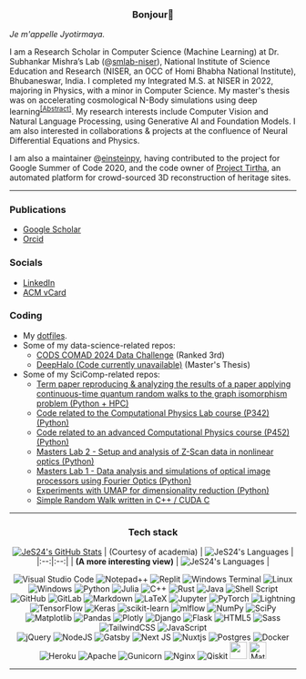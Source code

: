 <h3 align=center>Bonjour👋</h3>

*Je m'appelle Jyotirmaya.*

I am a Research Scholar in Computer Science (Machine Learning) at Dr. Subhankar Mishra’s Lab (@[smlab-niser](https://github.com/smlab-niser/)), National Institute of Science Education and Research (NISER, an OCC of Homi Bhabha National Institute), Bhubaneswar, India. I completed my Integrated M.S. at NISER in 2022, majoring in Physics, with a minor in Computer Science. My master's thesis was on accelerating cosmological N-Body simulations using deep learning<sup>[[Abstract]](https://dl.acm.org/doi/abs/10.1145/3570991.3571023)</sup>. My research interests include Computer Vision and Natural Language Processing, using Generative AI and Foundation Models. I am also interested in collaborations & projects at the confluence of Neural Differential Equations and Physics.

I am also a maintainer @[einsteinpy](https://github.com/einsteinpy/einsteinpy), having contributed to the project for Google Summer of Code 2020, and the code owner of [Project Tirtha](https://github.com/smlab-niser/tirtha-public/), an automated platform for crowd-sourced 3D reconstruction of heritage sites.

----
### Publications
* [Google Scholar](https://scholar.google.com/citations?user=_oZOByUAAAAJ&hl=en)
* [Orcid](https://orcid.org/0000-0002-2688-9421)

### Socials
* [LinkedIn](https://www.linkedin.com/in/jshivottam/)
* [ACM vCard](https://member.acm.org/~jshivottam)

### Coding
* My [dotfiles](https://github.com/JeS24/dotfiles).
* Some of my data-science-related repos:
  * [CODS COMAD 2024 Data Challenge](https://github.com/JeS24/kaggle-cods23) (Ranked 3rd)
  * [DeepHalo (Code currently unavailable)](https://github.com/deephalo/deephalo) (Master's Thesis)
* Some of my SciComp-related repos:
  * [Term paper reproducing & analyzing the results of a paper applying continuous-time quantum random walks to the graph isomorphism problem (Python + HPC)](https://github.com/JeS24/CTQW-graph-isomorphism)
  * [Code related to the Computational Physics Lab course (P342) (Python)](https://github.com/JeS24/P342---Computational-Physics-Laboratory)
  * [Code related to an advanced Computational Physics course (P452) (Python)](https://github.com/JeS24/p452-comp-phys-all)
  * [Masters Lab 2 - Setup and analysis of Z-Scan data in nonlinear optics (Python)](https://github.com/JeS24/z_scan)
  * [Masters Lab 1 - Data analysis and simulations of optical image processors using Fourier Optics (Python)](https://github.com/JeS24/fourieroptics)
  * [Experiments with UMAP for dimensionality reduction (Python)](https://github.com/JeS24/umap-cs460)
  * [Simple Random Walk written in C++ / CUDA C](https://github.com/JeS24/RandomWalk)

<!-- TODO: Add ML projects -->

<!-- [![Typing SVG](https://readme-typing-svg.demolab.com?font=Roboto&weight=500size=24&duration=4000&pause=1000&width=435&lines=I+am+an+aspiring+Data+Scientist!)](https://git.io/typing-svg) -->
----
<div align=center>

### Tech stack
[![JeS24's GitHub Stats](https://github-readme-stats.vercel.app/api?username=jes24&layout=compact&theme=radical&show_icons=true&langs_count=10)](https://github.com/jes24/github-readme-stats)
| (Courtesy of academia) | ![JeS24's Languages](https://github-readme-stats.vercel.app/api/top-langs/?username=jes24&layout=compact&theme=radical&langs_count=10) |
|:--:|:--:|
| **(A more interesting view)** | ![JeS24's Languages](https://github-readme-stats.vercel.app/api/top-langs/?username=jes24&layout=compact&theme=radical&langs_count=10&hide=jupyter%20notebook) |


<!-- <img width="500" src="https://metrics.lecoq.io/jes24" alt="Github Metrics"> -->

![Visual Studio Code](https://img.shields.io/badge/Visual%20Studio%20Code-0078d7.svg?style=for-the-badge&logo=visual-studio-code&logoColor=white)
![Notepad++](https://img.shields.io/badge/Notepad++-90E59A.svg?style=for-the-badge&logo=notepad%2b%2b&logoColor=black)
![Replit](https://img.shields.io/badge/Replit-DD1200?style=for-the-badge&logo=Replit&logoColor=white)
![Windows Terminal](https://img.shields.io/badge/Windows%20Terminal-%234D4D4D.svg?style=for-the-badge&logo=windows-terminal&logoColor=white)
![Linux](https://img.shields.io/badge/Linux-FCC624?style=for-the-badge&logo=linux&logoColor=black)
![Windows](https://img.shields.io/badge/Windows-0078D6?style=for-the-badge&logo=windows&logoColor=white)
![Python](https://img.shields.io/badge/Python-3776AB?style=for-the-badge&logo=python&logoColor=white)
![Julia](https://img.shields.io/badge/Julia-9558B2?style=for-the-badge&logo=julia&logoColor=white)
![C++](https://img.shields.io/badge/C++-00599C?style=for-the-badge&logo=c%2B%2B&logoColor=white)
![Rust](https://img.shields.io/badge/Rust-000000?style=for-the-badge&logo=rust&logoColor=white)
![Java](https://img.shields.io/badge/java-%23ED8B00.svg?style=for-the-badge&logo=java&logoColor=white)
![Shell Script](https://img.shields.io/badge/shell_script-%23121011.svg?style=for-the-badge&logo=gnu-bash&logoColor=white)
![GitHub](https://img.shields.io/badge/github-%23121011.svg?style=for-the-badge&logo=github&logoColor=white)
![GitLab](https://img.shields.io/badge/gitlab-%23181717.svg?style=for-the-badge&logo=gitlab&logoColor=white)
![Markdown](https://img.shields.io/badge/markdown-%23000000.svg?style=for-the-badge&logo=markdown&logoColor=white)
![LaTeX](https://img.shields.io/badge/latex-%23008080.svg?style=for-the-badge&logo=latex&logoColor=white)
![Jupyter](https://img.shields.io/badge/Jupyter-%23F37626.svg?style=for-the-badge&logo=Jupyter&logoColor=white)
![PyTorch](https://img.shields.io/badge/PyTorch-%23EE4C2C.svg?style=for-the-badge&logo=PyTorch&logoColor=white)
![Lightning](https://img.shields.io/badge/-Lightning-792ee5?logo=pytorchlightning&logoColor=white&style=for-the-badge)
![TensorFlow](https://img.shields.io/badge/TensorFlow-%23FF6F00.svg?style=for-the-badge&logo=TensorFlow&logoColor=white)
![Keras](https://img.shields.io/badge/Keras-%23D00000.svg?style=for-the-badge&logo=Keras&logoColor=white)
![scikit-learn](https://img.shields.io/badge/scikit--learn-%23F7931E.svg?style=for-the-badge&logo=scikit-learn&logoColor=white)
![mlflow](https://img.shields.io/badge/mlflow-%23d9ead3.svg?style=for-the-badge&logo=numpy&logoColor=blue)
![NumPy](https://img.shields.io/badge/numpy-%23013243.svg?style=for-the-badge&logo=numpy&logoColor=white)
![SciPy](https://img.shields.io/badge/SciPy-%230C55A5.svg?style=for-the-badge&logo=scipy&logoColor=%white)
![Matplotlib](https://img.shields.io/badge/Matplotlib-%23ffffff.svg?style=for-the-badge&logo=Matplotlib&logoColor=black)
![Pandas](https://img.shields.io/badge/pandas-%23150458.svg?style=for-the-badge&logo=pandas&logoColor=white)
![Plotly](https://img.shields.io/badge/Plotly-%233F4F75.svg?style=for-the-badge&logo=plotly&logoColor=white)
![Django](https://img.shields.io/badge/django-%23092E20.svg?style=for-the-badge&logo=django&logoColor=white)
![Flask](https://img.shields.io/badge/flask-%23000.svg?style=for-the-badge&logo=flask&logoColor=white)
![HTML5](https://img.shields.io/badge/html5-%23E34F26.svg?style=for-the-badge&logo=html5&logoColor=white)
![Sass](https://img.shields.io/badge/Sass-hotpink.svg?style=for-the-badge&logo=sass&logoColor=white)
![TailwindCSS](https://img.shields.io/badge/tailwindcss-%2338B2AC.svg?style=for-the-badge&logo=tailwind-css&logoColor=white)
![JavaScript](https://img.shields.io/badge/javascript-%23323330.svg?style=for-the-badge&logo=javascript&logoColor=%23F7DF1E)    
![jQuery](https://img.shields.io/badge/jquery-%230769AD.svg?style=for-the-badge&logo=jquery&logoColor=white)
![NodeJS](https://img.shields.io/badge/node.js-6DA55F?style=for-the-badge&logo=node.js&logoColor=white)
![Gatsby](https://img.shields.io/badge/Gatsby-%23663399.svg?style=for-the-badge&logo=gatsby&logoColor=white)
![Next JS](https://img.shields.io/badge/Next-black?style=for-the-badge&logo=next.js&logoColor=white)
![Nuxtjs](https://img.shields.io/badge/Nuxt-002E3B?style=for-the-badge&logo=nuxtdotjs&logoColor=#00DC82)
![Postgres](https://img.shields.io/badge/postgres-%23316192.svg?style=for-the-badge&logo=postgresql&logoColor=white)
![Docker](https://img.shields.io/badge/docker-%230db7ed.svg?style=for-the-badge&logo=docker&logoColor=white)
![Heroku](https://img.shields.io/badge/heroku-%23430098.svg?style=for-the-badge&logo=heroku&logoColor=white)
![Apache](https://img.shields.io/badge/apache-%23D42029.svg?style=for-the-badge&logo=apache&logoColor=white)
![Gunicorn](https://img.shields.io/badge/gunicorn-%298729.svg?style=for-the-badge&logo=gunicorn&logoColor=white)
![Nginx](https://img.shields.io/badge/nginx-%23009639.svg?style=for-the-badge&logo=nginx&logoColor=white)
![Qiskit](https://img.shields.io/badge/Qiskit-%236929C4.svg?style=for-the-badge&logo=Qiskit&logoColor=white)
<img src="https://cdn.jsdelivr.net/gh/devicons/devicon/icons/matlab/matlab-original.svg" width="30" height="30"/>
<img src="https://static-00.iconduck.com/assets.00/mathematica-icon-256x256-ts3b9iaw.png" alt="Mathematica" width="30" height="30"/>
</div>

----
